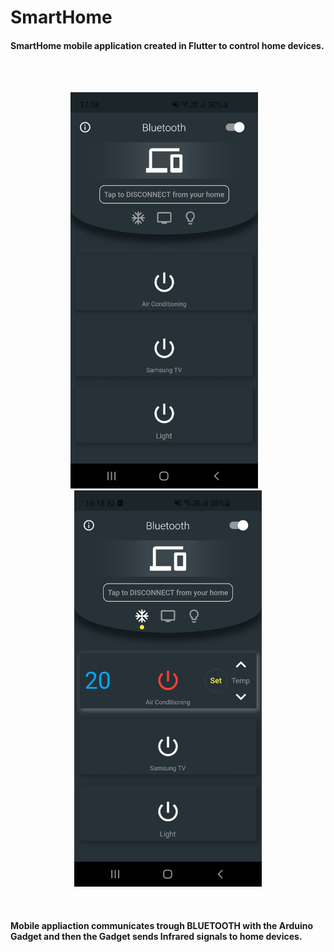 # SmartHome
<h4>
SmartHome mobile application created in Flutter to control home devices.
</h4>
<br>
<br>
<p align="center">
<img src="https://github.com/danyzmaj98/SmartHome/blob/main/app.jpeg" width="300">
  &nbsp;&nbsp;
<img src="https://github.com/danyzmaj98/SmartHome/blob/main/app2.jpeg" width="300">
</p>
<br>
<h4>
  Mobile appliaction communicates trough BLUETOOTH with the Arduino Gadget and then the Gadget sends Infrared signals to home devices.
</h4>
